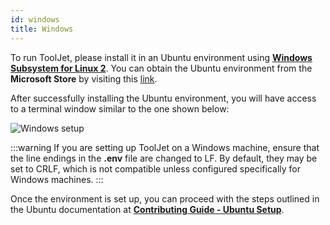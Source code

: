 ```yaml
---
id: windows
title: Windows
---
```


To run ToolJet, please install it in an Ubuntu environment using **[Windows Subsystem for Linux 2](https://learn.microsoft.com/en-us/windows/wsl/install-manual#step-2---check-requirements-for-running-wsl-2)**. You can obtain the Ubuntu environment from the **Microsoft Store** by visiting this [link](https://apps.microsoft.com/store/detail/ubuntu-22042-lts/9PN20MSR04DW).

After successfully installing the Ubuntu environment, you will have access to a terminal window similar to the one shown below:

<div style={{textAlign: 'center'}}>
  <img className="screenshot-full" src="/img/contributing-guide/windows/wsl2.png" alt="Windows setup" />
</div>

:::warning
If you are setting up ToolJet on a Windows machine, ensure that the line endings in the **.env** file are changed to LF. By default, they may be set to CRLF, which is not compatible unless configured specifically for Windows machines.
:::

Once the environment is set up, you can proceed with the steps outlined in the Ubuntu documentation at **[Contributing Guide - Ubuntu Setup](./ubuntu)**.